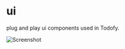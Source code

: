 # ui
plug and play ui components used in Todofy.

![Screenshot](http://blog.minhazav.xyz/wp-content/uploads/2015/12/Screen-Shot-2015-12-09-at-7.48.27-PM.png)
